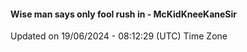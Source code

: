 #### Wise man says only fool rush in - McKidKneeKaneSir
Updated on 19/06/2024 - 08:12:29 (UTC) Time Zone
